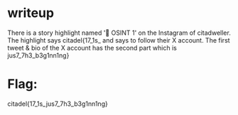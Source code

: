 # writeup
There is a story highlight named '🗼 OSINT 1' on the Instagram of citadweller.
The highlight says citadel{17_1s_ and says to follow their X account.
The first tweet & bio of the X account has the second part which is jus7_7h3_b3g1nn1ng}
# Flag: 
citadel{17_1s_jus7_7h3_b3g1nn1ng}
